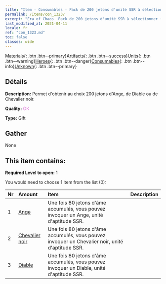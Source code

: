 ```yaml
---
title: "Item - Consumables - Pack de 200 jetons d'unité SSR à sélectionner (Ange, Diable, Chevalier noir)"
permalink: /Items/con_1323/
excerpt: "Era of Chaos  Pack de 200 jetons d'unité SSR à sélectionner (Ange, Diable, Chevalier noir)"
last_modified_at: 2021-04-11
locale: fr
ref: "con_1323.md"
toc: false
classes: wide
---
```

 [Materials](/fr/Items/){: .btn .btn--primary}[Artifacts](/fr/Items/Artifacts/){: .btn .btn--success}[Units](/fr/Items/Units/){: .btn .btn--warning}[Heroes](/fr/Items/Heroes/){: .btn .btn--danger}[Consumables](/fr/Items/Consumables/){: .btn .btn--info}[Unknown](/fr/Items/Unknown/){: .btn .btn--primary}

## Détails
 **Description:** Permet d'obtenir au choix 200 jetons d'Ange, de Diable ou de Chevalier noir.

 **Quality:** <span style="color: #DA70D6">OK</span>

 **Type:** Gift

## Gather

  None

## This item contains:

 **Required Level to open:** 1

 You would need to choose 1 item from the list (0):

  | Nr | Amount |     Item    | Description |
  |:---|:-------|:------------|:-----------:|
  | 1 | [Ange](/fr/Items/unt_196/) | Une fois 80 jetons d'âme accumulés, vous pouvez invoquer un Ange, unité d'aptitude SSR. | 
  | 2 | [Chevalier noir](/fr/Items/unt_213/) | Une fois 80 jetons d'âme accumulés, vous pouvez invoquer un Chevalier noir, unité d'aptitude SSR. | 
  | 3 | [Diable](/fr/Items/unt_232/) | Une fois 80 jetons d'âme accumulés, vous pouvez invoquer un Diable, unité d'aptitude SSR. | 
